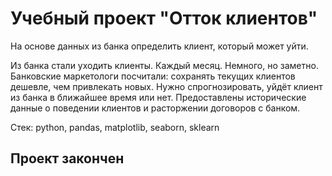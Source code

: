 # Учебный проект "Отток клиентов"
На основе данных из банка определить клиент, который может уйти.

Из банка стали уходить клиенты. Каждый месяц. Немного, но заметно. Банковские маркетологи посчитали: сохранять текущих клиентов дешевле, чем привлекать новых.
Нужно спрогнозировать, уйдёт клиент из банка в ближайшее время или нет. Предоставлены исторические данные о поведении клиентов и расторжении договоров с банком.

Стек: python, pandas, matplotlib, seaborn, sklearn

## Проект закончен
